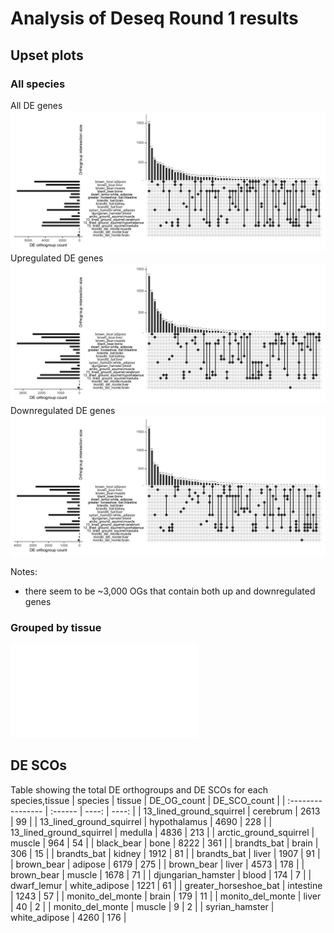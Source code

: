# Analysis of Deseq Round 1 results

## Upset plots

### All species
All DE genes
![All species, all DE genes](supporting_images/ALL_species.upset.png)
Upregulated DE genes
![All species, UPregulated DE genes](supporting_images/ALL_species.UP.upset.png)
Downregulated DE genes
![All species, UPregulated DE genes](supporting_images/ALL_species.DOWN.upset.png)

Notes:
- there seem to be ~3,000 OGs that contain both up and downregulated genes

### Grouped by tissue
![Upset plots](supporting_images/upset_plots.pdf)

## DE SCOs
Table showing the total DE orthogroups and DE SCOs for each species,tissue
| species | tissue | DE_OG_count | DE_SCO_count |
| :---------------- | :------ | ----: | ----: |
| 13_lined_ground_squirrel | cerebrum | 2613 | 99 |
| 13_lined_ground_squirrel | hypothalamus | 4690 | 228 |
| 13_lined_ground_squirrel | medulla | 4836 | 213 |
| arctic_ground_squirrel | muscle | 964 | 54 |
| black_bear | bone | 8222 | 361 |
| brandts_bat | brain | 306 | 15 |
| brandts_bat | kidney | 1912 | 81 |
| brandts_bat | liver | 1907 | 91 |
| brown_bear | adipose | 6179 | 275 |
| brown_bear | liver | 4573 | 178 |
| brown_bear | muscle | 1678 | 71 |
| djungarian_hamster | blood | 174 | 7 |
| dwarf_lemur | white_adipose | 1221 | 61 |
| greater_horseshoe_bat | intestine | 1243 | 57 |
| monito_del_monte | brain | 179 | 11 |
| monito_del_monte | liver | 40 | 2 |
| monito_del_monte | muscle | 9 | 2 |
| syrian_hamster | white_adipose | 4260 | 176 |


